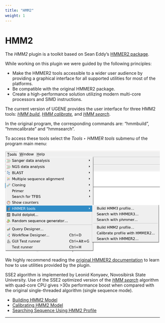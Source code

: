 ```yaml
---
title: "HMM2"
weight: 1
---
```



# HMM2

The _HMM2_ plugin is a toolkit based on Sean Eddy’s [HMMER2 package](http://hmmer.janelia.org/).

While working on this plugin we were guided by the following principles:

*   Make the HMMER2 tools accessible to a wider user audience by providing a graphical interface for all supported utilities for most of the platforms.
*   Be compatible with the original HMMER2 package.
*   Create a high-performance solution utilizing modern multi-core processors and SIMD instructions.

The current version of UGENE provides the user interface for three HMM2 tools: [_HMM build_](building-hmm2-model.md), _[HMM calibrate](calibrating-hmm2-model.md),_ and [_HMM search_](searching-sequence-using-hmm2-profile.md).

In the original program, the corresponding commands are: “hmmbuild”, “hmmcalibrate” and “hmmsearch”.

To access these tools select the _Tools ‣ HMMER tools_ submenu of the program main menu:


![](/images/54363779/54363780.png)

We highly recommend reading the [original HMMER2 documentation](http://hmmer.janelia.org/#documentation) to learn how to use utilities provided by the plugin.

SSE2 algorithm is implemented by Leonid Konyaev, Novosibirsk State University. Use of the SSE2 optimized version of the [_HMM search_](http://ugene.unipro.ru/documentation/manual/plugins/hmm2.html#hmm-search) algorithm with quad-core CPU gives >30x performance boost when compared with the original single-threaded algorithm (single sequence mode).

*   [Building HMM2 Model](building-hmm2-model.md)
*   [Calibrating HMM2 Model](calibrating-hmm2-model.md)
*   [Searching Sequence Using HMM2 Profile](searching-sequence-using-hmm2-profile.md)


------------------------------------------------------------------------------------------------------------------------------------------------------------------------------------------------------------------------------------
